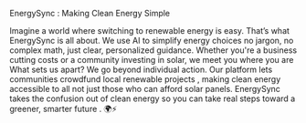 EnergySync : Making Clean Energy Simple

Imagine a world where switching to renewable energy is easy. That’s what
EnergySync is all about.
We use
AI to simplify energy choices no jargon, no complex math, just clear, personalized guidance.
Whether you're a business cutting costs or a community investing in solar, we meet you where you are
What sets us apart?
We go beyond individual action. Our platform lets communities crowdfund local
renewable projects , making clean energy accessible to all not just those who can afford solar panels.
EnergySync
takes the confusion out of clean energy so you can take real steps toward a greener,
smarter future . 🌍⚡

